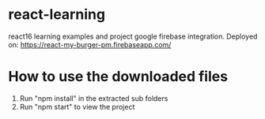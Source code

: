 # react-learning
react16 learning examples and project
google firebase integration.
Deployed on: https://react-my-burger-pm.firebaseapp.com/


# How to use the downloaded files

1) Run "npm install" in the extracted sub folders
2) Run "npm start" to view the project
